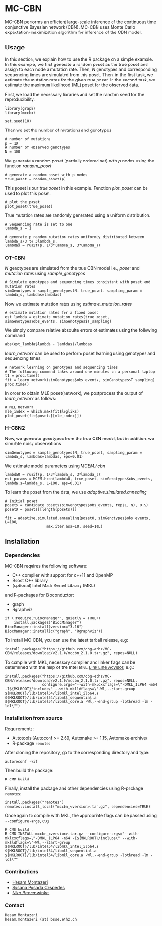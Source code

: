 # MC-CBN
MC-CBN performs an efficient large-scale inference of the continuous time conjunctive Bayesian network (CBN). MC-CBN uses Monte Carlo expectation-maximization algorithm for inference of the CBN model.

## Usage
In this section, we explain how to use the R package on a simple example. In this example, we first generate a random poset as the true poset and assign to each node a mutation rate. Then, _N_ genotypes and corresponding sequencing times are simulated from this poset. Then, in the first task, we estimate the mutation rates for the given _true poset_. In the second task, we estimate the maximum likelihood (ML) poset for the observed data.

First, we load the necessary libraries and set the random seed for the reproducibility.   
```
library(graph)
library(mccbn)

set.seed(10)
```
Then we set the number of mutations and  genotypes
```
# number of mutations
p = 10
# number of observed genotypes
N = 100
```
We generate a random poset (partially ordered set) with _p_ nodes using the function _random_poset_ 
```
# generate a random poset with p nodes
true_poset = random_poset(p)
```
This poset is our _true poset_ in this example. Function _plot_poset_ can be used to plot this poset. 
```
# plot the poset
plot_poset(true_poset)
```
True mutation rates are randomly generated using a uniform distribution. 
```
# Sequencing rate is set to one
lambda_s = 1

# generate p random mutation rates uniformly distributed between lambda_s/3 to 3lambda_s.  
lambdas = runif(p, 1/3*lambda_s, 3*lambda_s)
```

### OT-CBN
_N_ genotypes are simulated from the true CBN model i.e., _poset_ and _mutation rates_ using _sample_genotypes_
```
# Simulate genotypes and sequencing times consistent with poset and mutation rates
simGenotypes = sample_genotypes(N, true_poset, sampling_param = lambda_s, lambdas=lambdas)
```
Now we estimate mutation rates using _estimate_mutation_rates_
```
# estimate mutation rates for a fixed poset 
est_lambda = estimate_mutation_rates(true_poset, simGenotypes$obs_events, simGenotypes$T_sampling) 
```
We simply compare relative absoulte errors of estimates using the following command
```
abs(est_lambda$lambda - lambdas)/lambdas
```
_learn_network_ can be used to perform poset learning using genotypes and sequencing times
```
# network learning on genotypes and sequencing times
# The following command takes around one minutes on a personal laptop
t1 = proc.time()
fit = learn_network(simGenotypes$obs_events, simGenotypes$T_sampling) 
proc.time()
```
In order to obtain MLE poset(network), we postprocess the output of _learn_network_ as follows:
```
# MLE network
mle_index = which.max(fit$logliks)
plot_poset(fit$posets[[mle_index]])
```
### H-CBN2
Now, we generate genotypes from the true CBN model, but in addition, we simulate noisy observations
```
simGenotypes = sample_genotypes(N, true_poset, sampling_param = lambda_s, lambdas=lambdas, eps=0.01)
```

We estimate model parameters using _MCEM.hcbn_
```
lambda0 = runif(p, 1/3*lambda_s, 3*lambda_s)
est_params = MCEM.hcbn(lambda0, true_poset, simGenotypes$obs_events, lambda.s=lambda_s, L=100, eps=0.01)
```

To learn the poset from the data, we use _adaptive.simulated.annealing_
```
# Initial poset
posets = candidate_posets(simGenotypes$obs_events, rep(1, N), 0.9)
poset0 = posets[[length(posets)]]

fit = adaptive.simulated.annealing(poset0, simGenotypes$obs_events, L=100,
				   max.iter.asa=10, seed=10L)
```

## Installation

### Dependencies

MC-CBN requires the following software:

- C++ compiler with support for c++11 and OpenMP
- Boost C++ library
- (optional) Intel Math Kernel Library (MKL)

and R-packages for Bioconductor:
- graph
- Rgraphviz

```
if (!require("BiocManager", quietly = TRUE))
    install.packages("BiocManager")
BiocManager::install(version="3.16")
BiocManager::install(c("graph", "Rgraphviz"))
```

To install MC-CBN, you can use the latest tarball release, e.g:
```
install.packages("https://github.com/cbg-ethz/MC-CBN/releases/download/v2.1.0/mccbn_2.1.0.tar.gz", repos=NULL)
```


To compile with MKL, necessary compiler and linker flags can be determined with the help of the Intel MKL [Link Line Advisor](https://software.intel.com/content/www/us/en/develop/tools/oneapi/components/onemkl/link-line-advisor.html), e.g.:

```
install.packages("https://github.com/cbg-ethz/MC-CBN/releases/download/v2.1.0/mccbn_2.1.0.tar.gz", repos=NULL,
                 configure.args="--with-mklcxxflags=\"-DMKL_ILP64 -m64 -I${MKLROOT}/include\" --with-mklldflags=\"-Wl,--start-group ${MKLROOT}/lib/intel64/libmkl_intel_ilp64.a ${MKLROOT}/lib/intel64/libmkl_sequential.a ${MKLROOT}/lib/intel64/libmkl_core.a -Wl,--end-group -lpthread -lm -ldl\"")
```

### Installation from source

Requirements:
- Autotools (Autoconf >= 2.69, Automake >= 1.15, Automake-archive)
- R-package `remotes`

After cloning the repository, go to the corresponding directory and type:

```
autoreconf -vif
```

Then build the package:
```
R CMD build .
````

Finally, install the package and other dependencies using R-package `remotes`:
```
install.packages("remotes")
remotes::install_local("mccbn_<version>.tar.gz", dependencies=TRUE)
```

Once again to compile with MKL, the appropriate flags can be passed using `--configure-args`, e.g:

```
R CMD build .
R CMD INSTALL mccbn_<version>.tar.gz --configure-args="--with-mklcxxflags=\"-DMKL_ILP64 -m64 -I${MKLROOT}/include\" --with-mklldflags=\"-Wl,--start-group ${MKLROOT}/lib/intel64/libmkl_intel_ilp64.a ${MKLROOT}/lib/intel64/libmkl_sequential.a ${MKLROOT}/lib/intel64/libmkl_core.a -Wl,--end-group -lpthread -lm -ldl\""
```
### Contributions
- [Hesam Montazeri](https://www.bsse.ethz.ch/cbg/group/people/person-detail.html?persid=168604)
- [Susana Posada Cespedes](https://www.bsse.ethz.ch/cbg/group/people/person-detail.html?persid=192769)
- [Niko Beerenwinkel](http://www.bsse.ethz.ch/cbg/group/people/person-detail.html?persid=149417)

### Contact
```
Hesam Montazeri
hesam.montazeri (at) bsse.ethz.ch
```
